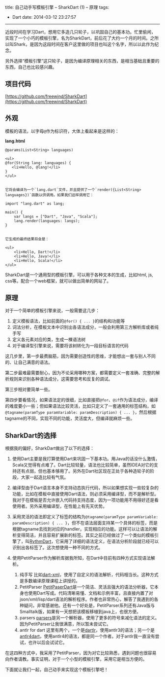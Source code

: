 title: 自己动手写模板引擎 – SharkDart (1) – 原理
tags:
  - Dart
date: 2014-03-12 23:27:57
---

近段时间在学习Dart，想用它多造几只轮子，以巩固自己的基本功。忙里偷闲，实现了一个小巧的模板引擎，名为SharkDart，前后花了大约一个月的时间。之所以叫Shark，是因为这段时间在客户这里做的项目也叫这个名字，所以以此作为纪念。

另外选择“模板引擎”这只轮子，是因为编译原理相关的东西，是相当基础且重要的东西，自己也比较感兴趣。

## 项目代码

[https://github.com/freewind/SharkDart](https://github.com/freewind/SharkDart)

## 外观

模板的语法，以字母`@`作为标识符，大体上看起来是这样的：

**lang.html**

    @params(List<String> languages)

    <ul>
    @for(String lang: languages) {
       <li>Hello, @lang!</li>
    }
    </ul>
    

    它将会编译为一个`lang.dart`文件，并且提供了一个`render({List<String> languages})`函数以供调用。如果我们这样调用它：

    import "lang.dart" as lang;

    main() {
        var langs = ["Dart", "Java", "Scala"];
        lang.render(languages: langs);
    }
    

    它生成的最终结果将会是：

    <ul>
        <li>Hello, Dart!</li>
        <li>Hello, Java!</li>
        <li>Hello, Scala!</li>
    </ul>

SharkDart是一个通用型的模板引擎，可以用于各种文本的生成，比如html, js, css等。配合一个web框架，就可以做出简单的网站了。

## 原理

对于一个简单的模板引擎来说，一般需要这几步：

1.  定义模板语法，比如前面的`@for() { ... }`的结构和功能等
2.  词法分析，在模板文本中识别出各语法成分，一般会利用第三方解析库或者纯手写
3.  定义各元素对应的类，生成一棵语法树
4.  对于编译型引擎来说，需要将该树转化为一段目标语言的代码

这几步里，第一步最费脑筋，因为需要创造性的思维，才能想出一套与别人不同的、让自己满意的语法。

第二步最难最需要耐心，因为不论采用哪种方案，都需要定义一套准确、完整的解析规则来识别各种语法成分，这需要思考和反复的调试。

第三步相对要简单一些。

第四步要看情况，如果语法定的很细，比如直接把`@for`、`@if`作为语法成分，编译的难度要小一些；但如果语法比较灵活，比如只定义了一套通用的标签结构，如`@tagname(paramType paramVariable: paramDescription) { ... }`，然后根据tagname的不同，实现不同的功能，灵活度大，但编译就麻烦一些。

## SharkDart的选择

根据我的偏好，SharkDart做出了以下的选择：

1.  使用Dart主要是我打算使用Dart来巩固一下基本功。用Java的话没什么激情，Scala又觉得有点难了。Dart比较轻量，语法也比较简单，虽然IDEA对它的支持还有点弱，但也基本够用了。另外在Dart社区现在正处于各种造轮子的阶段，大家一起造比较有气氛。
2.  编译型由于Dart语言本身不支持动态执行代码，所以如果想实现一些较复杂的功能，比如在模板中直接使用Dart语法，则必须采用编译型，而不是解析型。我对于在模板是否允许嵌入代码持支持态度，因为一项功能用不用得好还是看使用者。另外采用编译型，在性能上有先天优势。
3.  采用灵活的语法即定义了标签的结构为`@tagname(paramType paramVariable: paramDescription) { ... }`，但不在语法层面支持某一个具体的标签，而是根据tagname去找到对应的handler，实现相应的功能。这样可以让语法的解析变得简洁，并且容易扩展新的标签。其实之前已经做过了一个类似的模板引擎了，叫[RythmDart](https://github.com/freewind/RythmDart)，它采用了详细的语法定义，在语法分析阶段就已经可以识别出各标签了。这次想使用一种不同的方式。
4.  使用PetitParser作为解析库据我所知，在Dart中目前有四种方式实现语法解析。

    1.  纯手写 比如[dart-xml](https://github.com/prujohn/dart-xml/blob/master/lib/src/xml_tokenizer.dart)，使用了自定义的语法解析，代码相当长。这种方式是多数编译原理课程上讲授的。
    2.  PetitParser [PetitPaserDart](https://github.com/renggli/PetitParserDart)是一个简洁、灵活且强大的语法分析器，它本身也使用Dart写成。代码清晰易懂、文档和示例丰富，且直接内置了对json/xml/lisp/dart语法的解析程序。作者也非常热心，解答了我遇到的各种疑问，非常感谢他。还有一个好处是，PetitParser系列还有Java版与Smalltalk版，如果有一天想把该模板移植到java上，也很方便。
    3.  parsers [parsers](https://code.google.com/p/parsers/)是另一个解析器，使用了更多的符号来减化语法的定义。因为PetitParser让我很满意，所以暂未尝试它。
    4.  antlr for dart 这里有两个，一个是[dartlr](https://github.com/tiagomazzutti/dartlr)，使用antlr3的语法；另一个是[antlr4dart](https://github.com/tiagomazzutti/antlr4dart-runtime)，使用antlr4的语法，都是同一个作者。对于antlr我一直没有尝试，也许以后会试试它。

在这四种方式中，我采用了PetitParser，因为对它比较熟悉，遇到问题也很容易向作者请教。事实证明，对于一个小型的模板引擎，采用它是相当方便的。

下面就让我们一起，自己动手来实现这个模板引擎吧！